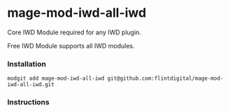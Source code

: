 # mage-mod-iwd-all-iwd
Core IWD Module required for any IWD plugin. 

Free IWD Module supports all IWD modules. 

### Installation
`modgit add mage-mod-iwd-all-iwd git@github.com:flintdigital/mage-mod-iwd-all-iwd.git`

### Instructions 
